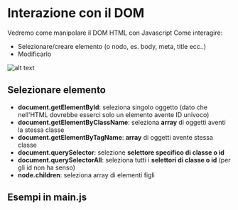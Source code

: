 # Interazione con il DOM
Vedremo come manipolare il DOM HTML con Javascript
Come interagire:
* Selezionare/creare elemento (o nodo, es. body, meta, title ecc..)
* Modificarlo

![alt text](https://upload.wikimedia.org/wikipedia/commons/thumb/5/5a/DOM-model.svg/1200px-DOM-model.svg.png)
## Selezionare elemento
* **document.getElementById**: seleziona singolo oggetto (dato che nell'HTML dovrebbe esserci solo un elemento avente ID univoco)
* **document.getElementByClassName**: seleziona **array** di oggetti aventi la stessa classe
* **document.getElementByTagName**: **array** di oggetti avente stessa classe
* **document.querySelector**: selezione **selettore specifico di classe o id**
* **document.querySelectorAll**: seleziona tutti i **selettori di classe o id** (per gli id non ha senso)
* **node.children**: seleziona array di elementi figli
## Esempi in main.js